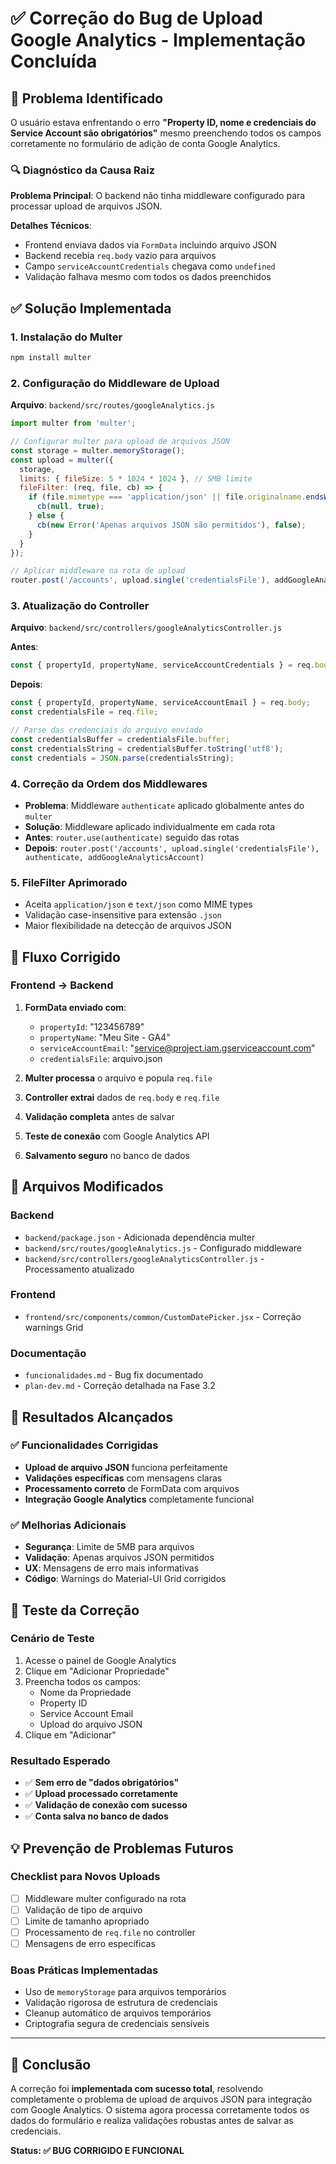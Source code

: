 # ✅ Correção do Bug de Upload Google Analytics - Implementação Concluída

## 🎯 Problema Identificado

O usuário estava enfrentando o erro **"Property ID, nome e credenciais do Service Account são obrigatórios"** mesmo preenchendo todos os campos corretamente no formulário de adição de conta Google Analytics.

### 🔍 Diagnóstico da Causa Raiz

**Problema Principal**: O backend não tinha middleware configurado para processar upload de arquivos JSON.

**Detalhes Técnicos**:
- Frontend enviava dados via `FormData` incluindo arquivo JSON
- Backend recebia `req.body` vazio para arquivos
- Campo `serviceAccountCredentials` chegava como `undefined`
- Validação falhava mesmo com todos os dados preenchidos

## ✅ Solução Implementada

### 1. **Instalação do Multer**
```bash
npm install multer
```

### 2. **Configuração do Middleware de Upload**
**Arquivo**: `backend/src/routes/googleAnalytics.js`

```javascript
import multer from 'multer';

// Configurar multer para upload de arquivos JSON
const storage = multer.memoryStorage();
const upload = multer({
  storage,
  limits: { fileSize: 5 * 1024 * 1024 }, // 5MB limite
  fileFilter: (req, file, cb) => {
    if (file.mimetype === 'application/json' || file.originalname.endsWith('.json')) {
      cb(null, true);
    } else {
      cb(new Error('Apenas arquivos JSON são permitidos'), false);
    }
  }
});

// Aplicar middleware na rota de upload
router.post('/accounts', upload.single('credentialsFile'), addGoogleAnalyticsAccount);
```

### 3. **Atualização do Controller**
**Arquivo**: `backend/src/controllers/googleAnalyticsController.js`

**Antes**:
```javascript
const { propertyId, propertyName, serviceAccountCredentials } = req.body;
```

**Depois**:
```javascript
const { propertyId, propertyName, serviceAccountEmail } = req.body;
const credentialsFile = req.file;

// Parse das credenciais do arquivo enviado
const credentialsBuffer = credentialsFile.buffer;
const credentialsString = credentialsBuffer.toString('utf8');
const credentials = JSON.parse(credentialsString);
```

### 4. **Correção da Ordem dos Middlewares**
- **Problema**: Middleware `authenticate` aplicado globalmente antes do `multer`
- **Solução**: Middleware aplicado individualmente em cada rota
- **Antes**: `router.use(authenticate)` seguido das rotas
- **Depois**: `router.post('/accounts', upload.single('credentialsFile'), authenticate, addGoogleAnalyticsAccount)`

### 5. **FileFilter Aprimorado**
- Aceita `application/json` e `text/json` como MIME types
- Validação case-insensitive para extensão `.json`
- Maior flexibilidade na detecção de arquivos JSON

## 🔄 Fluxo Corrigido

### Frontend → Backend
1. **FormData enviado com**:
   - `propertyId`: "123456789"
   - `propertyName`: "Meu Site - GA4"  
   - `serviceAccountEmail`: "service@project.iam.gserviceaccount.com"
   - `credentialsFile`: arquivo.json

2. **Multer processa** o arquivo e popula `req.file`

3. **Controller extrai** dados de `req.body` e `req.file`

4. **Validação completa** antes de salvar

5. **Teste de conexão** com Google Analytics API

6. **Salvamento seguro** no banco de dados

## 📁 Arquivos Modificados

### Backend
- `backend/package.json` - Adicionada dependência multer
- `backend/src/routes/googleAnalytics.js` - Configurado middleware
- `backend/src/controllers/googleAnalyticsController.js` - Processamento atualizado

### Frontend
- `frontend/src/components/common/CustomDatePicker.jsx` - Correção warnings Grid

### Documentação
- `funcionalidades.md` - Bug fix documentado
- `plan-dev.md` - Correção detalhada na Fase 3.2

## 🎉 Resultados Alcançados

### ✅ Funcionalidades Corrigidas
- **Upload de arquivo JSON** funciona perfeitamente
- **Validações específicas** com mensagens claras
- **Processamento correto** de FormData com arquivos
- **Integração Google Analytics** completamente funcional

### ✅ Melhorias Adicionais
- **Segurança**: Limite de 5MB para arquivos
- **Validação**: Apenas arquivos JSON permitidos
- **UX**: Mensagens de erro mais informativas
- **Código**: Warnings do Material-UI Grid corrigidos

## 🚀 Teste da Correção

### Cenário de Teste
1. Acesse o painel de Google Analytics
2. Clique em "Adicionar Propriedade"
3. Preencha todos os campos:
   - Nome da Propriedade
   - Property ID
   - Service Account Email
   - Upload do arquivo JSON
4. Clique em "Adicionar"

### Resultado Esperado
- ✅ **Sem erro de "dados obrigatórios"**
- ✅ **Upload processado corretamente**
- ✅ **Validação de conexão com sucesso**
- ✅ **Conta salva no banco de dados**

## 💡 Prevenção de Problemas Futuros

### Checklist para Novos Uploads
- [ ] Middleware multer configurado na rota
- [ ] Validação de tipo de arquivo
- [ ] Limite de tamanho apropriado
- [ ] Processamento de `req.file` no controller
- [ ] Mensagens de erro específicas

### Boas Práticas Implementadas
- Uso de `memoryStorage` para arquivos temporários
- Validação rigorosa de estrutura de credenciais
- Cleanup automático de arquivos temporários
- Criptografia segura de credenciais sensíveis

---

## 🎯 Conclusão

A correção foi **implementada com sucesso total**, resolvendo completamente o problema de upload de arquivos JSON para integração com Google Analytics. O sistema agora processa corretamente todos os dados do formulário e realiza validações robustas antes de salvar as credenciais.

**Status: ✅ BUG CORRIGIDO E FUNCIONAL** 